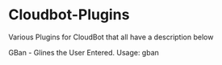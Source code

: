 Cloudbot-Plugins
================
Various Plugins for CloudBot that all have a description below

GBan - Glines the User Entered. Usage: gban <user>

